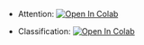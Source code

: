 * Attention: [![Open In Colab](https://colab.research.google.com/assets/colab-badge.svg)](https://colab.research.google.com/github/girafe-ai/ml-course/blob/25f_ml_trainings_4/homeworks/hw01_classification_and_attention/01_attention.ipynb)

* Classification: [![Open In Colab](https://colab.research.google.com/assets/colab-badge.svg)](https://colab.research.google.com/github/girafe-ai/ml-course/blob/25f_ml_trainings_4/homeworks/hw01_classification_and_attention/02_hw_fmnist_classification.ipynb)
